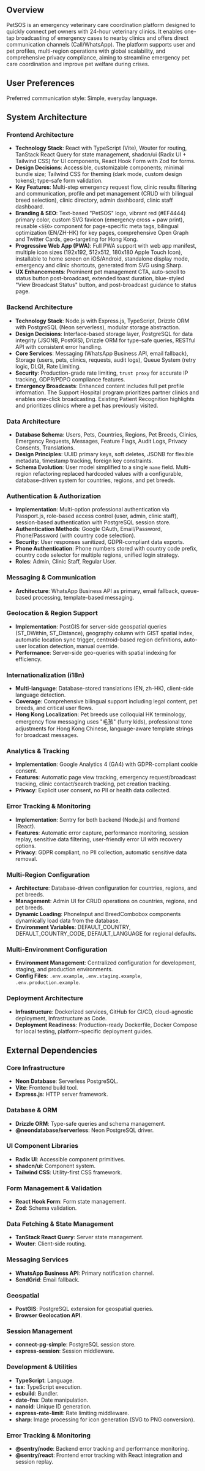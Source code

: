 ## Overview

PetSOS is an emergency veterinary care coordination platform designed to quickly connect pet owners with 24-hour veterinary clinics. It enables one-tap broadcasting of emergency cases to nearby clinics and offers direct communication channels (Call/WhatsApp). The platform supports user and pet profiles, multi-region operations with global scalability, and comprehensive privacy compliance, aiming to streamline emergency pet care coordination and improve pet welfare during crises.

## User Preferences

Preferred communication style: Simple, everyday language.

## System Architecture

### Frontend Architecture
- **Technology Stack**: React with TypeScript (Vite), Wouter for routing, TanStack React Query for state management, shadcn/ui (Radix UI + Tailwind CSS) for UI components, React Hook Form with Zod for forms.
- **Design Decisions**: Accessible, customizable components; minimal bundle size; Tailwind CSS for theming (dark mode, custom design tokens); type-safe form validation.
- **Key Features**: Multi-step emergency request flow, clinic results filtering and communication, profile and pet management (CRUD with bilingual breed selection), clinic directory, admin dashboard, clinic staff dashboard.
- **Branding & SEO**: Text-based "PetSOS" logo, vibrant red (#EF4444) primary color, custom SVG favicon (emergency cross + paw print), reusable `<SEO>` component for page-specific meta tags, bilingual optimization (EN/ZH-HK) for key pages, comprehensive Open Graph and Twitter Cards, geo-targeting for Hong Kong.
- **Progressive Web App (PWA)**: Full PWA support with web app manifest, multiple icon sizes (192x192, 512x512, 180x180 Apple Touch Icon), installable to home screen on iOS/Android, standalone display mode, emergency and clinic shortcuts, generated from SVG using Sharp.
- **UX Enhancements**: Prominent pet management CTA, auto-scroll to status button post-broadcast, extended toast duration, blue-styled "View Broadcast Status" button, and post-broadcast guidance to status page.

### Backend Architecture
- **Technology Stack**: Node.js with Express.js, TypeScript, Drizzle ORM with PostgreSQL (Neon serverless), modular storage abstraction.
- **Design Decisions**: Interface-based storage layer, PostgreSQL for data integrity (JSONB, PostGIS), Drizzle ORM for type-safe queries, RESTful API with consistent error handling.
- **Core Services**: Messaging (WhatsApp Business API, email fallback), Storage (users, pets, clinics, requests, audit logs), Queue System (retry logic, DLQ), Rate Limiting.
- **Security**: Production-grade rate limiting, `trust proxy` for accurate IP tracking, GDPR/PDPO compliance features.
- **Emergency Broadcasts**: Enhanced content includes full pet profile information. The Support Hospital program prioritizes partner clinics and enables one-click broadcasting. Existing Patient Recognition highlights and prioritizes clinics where a pet has previously visited.

### Data Architecture
- **Database Schema**: Users, Pets, Countries, Regions, Pet Breeds, Clinics, Emergency Requests, Messages, Feature Flags, Audit Logs, Privacy Consents, Translations.
- **Design Principles**: UUID primary keys, soft deletes, JSONB for flexible metadata, timestamp tracking, foreign key constraints.
- **Schema Evolution**: User model simplified to a single `name` field. Multi-region refactoring replaced hardcoded values with a configurable, database-driven system for countries, regions, and pet breeds.

### Authentication & Authorization
- **Implementation**: Multi-option professional authentication via Passport.js, role-based access control (user, admin, clinic staff), session-based authentication with PostgreSQL session store.
- **Authentication Methods**: Google OAuth, Email/Password, Phone/Password (with country code selection).
- **Security**: User responses sanitized, GDPR-compliant data exports.
- **Phone Authentication**: Phone numbers stored with country code prefix, country code selector for multiple regions, unified login strategy.
- **Roles**: Admin, Clinic Staff, Regular User.

### Messaging & Communication
- **Architecture**: WhatsApp Business API as primary, email fallback, queue-based processing, template-based messaging.

### Geolocation & Region Support
- **Implementation**: PostGIS for server-side geospatial queries (ST_DWithin, ST_Distance), geography column with GIST spatial index, automatic location sync trigger, centroid-based region definitions, auto-user location detection, manual override.
- **Performance**: Server-side geo-queries with spatial indexing for efficiency.

### Internationalization (i18n)
- **Multi-language**: Database-stored translations (EN, zh-HK), client-side language detection.
- **Coverage**: Comprehensive bilingual support including legal content, pet breeds, and critical user flows.
- **Hong Kong Localization**: Pet breeds use colloquial HK terminology, emergency flow messaging uses "毛孩" (furry kids), professional tone adjustments for Hong Kong Chinese, language-aware template strings for broadcast messages.

### Analytics & Tracking
- **Implementation**: Google Analytics 4 (GA4) with GDPR-compliant cookie consent.
- **Features**: Automatic page view tracking, emergency request/broadcast tracking, clinic contact/search tracking, pet creation tracking.
- **Privacy**: Explicit user consent, no PII or health data collected.

### Error Tracking & Monitoring
- **Implementation**: Sentry for both backend (Node.js) and frontend (React).
- **Features**: Automatic error capture, performance monitoring, session replay, sensitive data filtering, user-friendly error UI with recovery options.
- **Privacy**: GDPR compliant, no PII collection, automatic sensitive data removal.

### Multi-Region Configuration
- **Architecture**: Database-driven configuration for countries, regions, and pet breeds.
- **Management**: Admin UI for CRUD operations on countries, regions, and pet breeds.
- **Dynamic Loading**: PhoneInput and BreedCombobox components dynamically load data from the database.
- **Environment Variables**: DEFAULT_COUNTRY, DEFAULT_COUNTRY_CODE, DEFAULT_LANGUAGE for regional defaults.

### Multi-Environment Configuration
- **Environment Management**: Centralized configuration for development, staging, and production environments.
- **Config Files**: `.env.example`, `.env.staging.example`, `.env.production.example`.

### Deployment Architecture
- **Infrastructure**: Dockerized services, GitHub for CI/CD, cloud-agnostic deployment, Infrastructure as Code.
- **Deployment Readiness**: Production-ready Dockerfile, Docker Compose for local testing, platform-specific deployment guides.

## External Dependencies

### Core Infrastructure
- **Neon Database**: Serverless PostgreSQL.
- **Vite**: Frontend build tool.
- **Express.js**: HTTP server framework.

### Database & ORM
- **Drizzle ORM**: Type-safe queries and schema management.
- **@neondatabase/serverless**: Neon PostgreSQL driver.

### UI Component Libraries
- **Radix UI**: Accessible component primitives.
- **shadcn/ui**: Component system.
- **Tailwind CSS**: Utility-first CSS framework.

### Form Management & Validation
- **React Hook Form**: Form state management.
- **Zod**: Schema validation.

### Data Fetching & State Management
- **TanStack React Query**: Server state management.
- **Wouter**: Client-side routing.

### Messaging Services
- **WhatsApp Business API**: Primary notification channel.
- **SendGrid**: Email fallback.

### Geospatial
- **PostGIS**: PostgreSQL extension for geospatial queries.
- **Browser Geolocation API**.

### Session Management
- **connect-pg-simple**: PostgreSQL session store.
- **express-session**: Session middleware.

### Development & Utilities
- **TypeScript**: Language.
- **tsx**: TypeScript execution.
- **esbuild**: Bundler.
- **date-fns**: Date manipulation.
- **nanoid**: Unique ID generation.
- **express-rate-limit**: Rate limiting middleware.
- **sharp**: Image processing for icon generation (SVG to PNG conversion).

### Error Tracking & Monitoring
- **@sentry/node**: Backend error tracking and performance monitoring.
- **@sentry/react**: Frontend error tracking with React integration and session replay.